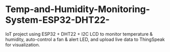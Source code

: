 # Temp-and-Humidity-Monitoring-System-ESP32-DHT22-
IoT project using ESP32 + DHT22 + I2C LCD to monitor temperature &amp; humidity, auto-control a fan &amp; alert LED, and upload live data to ThingSpeak for visualization.
